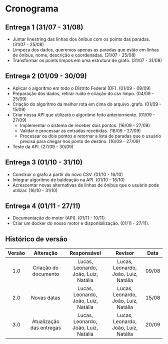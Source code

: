 # Cronograma

## Entrega 1 (31/07 - 31/08)

- Juntar linestring das linhas dos ônibus com os points das paradas. (31/07 - 25/08)
- Limpeza dos dados, queremos apenas as paradas que estão em linhas de ônibus, nome, descrição e coordenadas. (31/07 - 25/08)
- Transformar os points limpos em uma estrutura de grafo. (31/07 - 31/08)

## Entrega 2 (01/09 - 30/09)

- Aplicar o algoritmo em todo o Distrito Federal (DF). (01/09 - 08/09)
- Preparação dos dados, retirar ruído e criação do csv limpo. (04/09 - 25/09)
- Criação do algoritmo da melhor rota em cima do arquivo .grafo. (01/09 - 15/09)
- Criar nossa API que utilizará o algoritmo feito anteriormente. (01/09 - 27/09)
  - Implementar o sistema de receber dois pontos. (16/09 - 27/09)
  - Validar e processar as entradas recebidas. (16/09 - 27/09)
  - Processar os dois pontos e retornar a lista de paradas que o usuário precisa para chegar nos ponto de destino. (16/09 - 27/09)
- Teste da API. (27/09 - 30/09)

## Entrega 3 (01/10 - 31/10)

- Construir o grafo a partir do novo CSV. (01/10 - 16/10)
- Integrar algoritmo de baldeação na API. (01/10 - 16/10) 
- Acrescentar novas alternativas de linhas de ônibus que o usuário pode utilizar. (16/10 - 31/10)
  

## Entrega 4 (01/11 - 27/11)

- Documentação do motor (API). (01/11 - 10/11).
- Criar um docker do nosso motor e disponibilização. (01/11 - 27/11).

## Histórico de versão

| Versão |      Alteração       |             Responsável              |               Revisor                | Data  |
| :----: | :------------------: | :----------------------------------: | :----------------------------------: | :---: |
|  1.0   | Criação do documento | Lucas, Leonardo, João, Luiz, Natália | Lucas, Leonardo, João, Luiz, Natália | 09/08 |
|  2.0   |     Novas datas      | Lucas, Leonardo, João, Luiz, Natália | Lucas, Leonardo, João, Luiz, Natália | 15/08 |
|  3.0   |Atualização das entregas| Lucas, Leonardo, João, Luiz, Natália | Lucas, Leonardo, João, Luiz, Natália | 20/09 |
